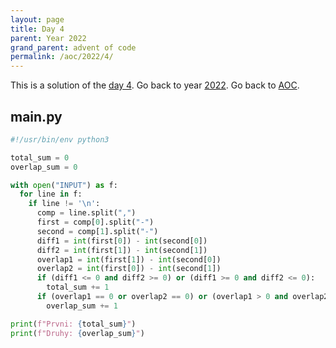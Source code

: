 ```yaml
---
layout: page
title: Day 4
parent: Year 2022
grand_parent: advent of code
permalink: /aoc/2022/4/
---
```


This is a solution of the [day 4](https://adventofcode.com/2022/day/4). Go back to year [2022](/aoc/2022). Go back to [AOC](/aoc/).

## main.py

```py
#!/usr/bin/env python3

total_sum = 0
overlap_sum = 0

with open("INPUT") as f:
  for line in f:
    if line != '\n':
      comp = line.split(",")
      first = comp[0].split("-")
      second = comp[1].split("-")
      diff1 = int(first[0]) - int(second[0])
      diff2 = int(first[1]) - int(second[1])
      overlap1 = int(first[1]) - int(second[0])
      overlap2 = int(first[0]) - int(second[1])
      if (diff1 <= 0 and diff2 >= 0) or (diff1 >= 0 and diff2 <= 0):
        total_sum += 1
      if (overlap1 == 0 or overlap2 == 0) or (overlap1 > 0 and overlap2 < 0) or (overlap1 < 0 and overlap2 > 0):
        overlap_sum += 1

print(f"Prvni: {total_sum}")
print(f"Druhy: {overlap_sum}")
```

